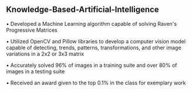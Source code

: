 ## Knowledge-Based-Artificial-Intelligence

•	Developed a Machine Learning algorithm capable of solving Raven's Progressive Matrices 

•	Utilized OpenCV and Pillow libraries to develop a computer vision model capable of detecting, trends, patterns, transformations, and other image variations in a     2x2 or 3x3 matrix

•	Accurately solved 96% of images in a training suite and over 80% of images in a testing suite

•	Received an award given to the top 0.1% in the class for exemplary work 
